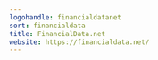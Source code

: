```yaml
---
logohandle: financialdatanet
sort: financialdata
title: FinancialData.net
website: https://financialdata.net/
---
```

